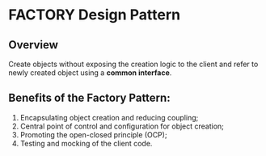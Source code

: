 # FACTORY Design Pattern

## Overview
Create objects without exposing the creation logic to the client and refer to newly created object using a **common interface**.

## Benefits of the Factory Pattern:
1. Encapsulating object creation and reducing coupling;
2. Central point of control and configuration for object creation;
3. Promoting the open-closed principle (OCP);
4. Testing and mocking of the client code.